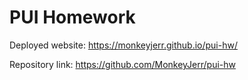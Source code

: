 # PUI Homework

Deployed website: https://monkeyjerr.github.io/pui-hw/

Repository link: https://github.com/MonkeyJerr/pui-hw

